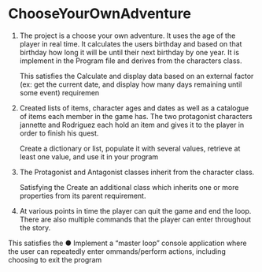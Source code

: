 # ChooseYourOwnAdventure

1. The project is a choose your own adventure. It uses the age of the player in real time. It calculates the users birthday and based on that birthday how long it will be until their next birthday by one year. It is implement in the Program file and derives from the characters class. 

   This satisfies the Calculate and display data based on an external factor (ex: get the current date, and display how many days remaining until some event) requiremen


2. Created lists of items, character ages and dates as well as a catalogue of items each member in the game has. The two protagonist characters jannette and Rodriguez each hold an item and gives it to the player in order to finish his quest. 

   Create a dictionary or list, populate it with several values, retrieve at least one value, and
    use it in your program


3. The Protagonist and Antagonist classes inherit from the character class. 

   Satisfying the Create an additional class which inherits one or more properties from its parent requirement. 


4. At various points in time the player can quit the game and end the loop. There are also multiple commands that the player can enter throughout the story. 

  This satisfies the ● Implement a “master loop” console application where the user can repeatedly enter
  ommands/perform actions, including choosing to exit the program
